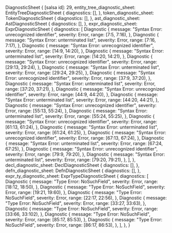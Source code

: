 DiagnosticSheet {
    [salsa id]: 29,
    entity_tree_diagnostic_sheet: EntityTreeDiagnosticSheet {
        diagnostics: [],
    },
    token_diagnostic_sheet: TokenDiagnosticSheet {
        diagnostics: [],
    },
    ast_diagnostic_sheet: AstDiagnosticSheet {
        diagnostics: [],
    },
    expr_diagnostic_sheet: ExprDiagnosticSheet {
        diagnostics: [
            Diagnostic {
                message: "Syntax Error: unrecognized identifier",
                severity: Error,
                range: [7:5, 7:16),
            },
            Diagnostic {
                message: "Syntax Error: unterminated list",
                severity: Error,
                range: [7:16, 7:17),
            },
            Diagnostic {
                message: "Syntax Error: unrecognized identifier",
                severity: Error,
                range: [14:9, 14:20),
            },
            Diagnostic {
                message: "Syntax Error: unterminated list",
                severity: Error,
                range: [14:20, 14:21),
            },
            Diagnostic {
                message: "Syntax Error: unrecognized identifier",
                severity: Error,
                range: [29:13, 29:24),
            },
            Diagnostic {
                message: "Syntax Error: unterminated list",
                severity: Error,
                range: [29:24, 29:25),
            },
            Diagnostic {
                message: "Syntax Error: unrecognized identifier",
                severity: Error,
                range: [37:9, 37:20),
            },
            Diagnostic {
                message: "Syntax Error: unterminated list",
                severity: Error,
                range: [37:20, 37:21),
            },
            Diagnostic {
                message: "Syntax Error: unrecognized identifier",
                severity: Error,
                range: [44:9, 44:20),
            },
            Diagnostic {
                message: "Syntax Error: unterminated list",
                severity: Error,
                range: [44:20, 44:21),
            },
            Diagnostic {
                message: "Syntax Error: unrecognized identifier",
                severity: Error,
                range: [55:13, 55:24),
            },
            Diagnostic {
                message: "Syntax Error: unterminated list",
                severity: Error,
                range: [55:24, 55:25),
            },
            Diagnostic {
                message: "Syntax Error: unrecognized identifier",
                severity: Error,
                range: [61:13, 61:24),
            },
            Diagnostic {
                message: "Syntax Error: unterminated list",
                severity: Error,
                range: [61:24, 61:25),
            },
            Diagnostic {
                message: "Syntax Error: unrecognized identifier",
                severity: Error,
                range: [67:13, 67:24),
            },
            Diagnostic {
                message: "Syntax Error: unterminated list",
                severity: Error,
                range: [67:24, 67:25),
            },
            Diagnostic {
                message: "Syntax Error: unrecognized identifier",
                severity: Error,
                range: [79:9, 79:20),
            },
            Diagnostic {
                message: "Syntax Error: unterminated list",
                severity: Error,
                range: [79:20, 79:21),
            },
        ],
    },
    decl_diagnostic_sheet: DeclDiagnosticSheet {
        diagnostics: [],
    },
    defn_diagnostic_sheet: DefnDiagnosticSheet {
        diagnostics: [],
    },
    expr_ty_diagnostic_sheet: ExprTypeDiagnosticSheet {
        diagnostics: [
            Diagnostic {
                message: "Type Error: NoSuchField",
                severity: Error,
                range: [18:12, 18:50),
            },
            Diagnostic {
                message: "Type Error: NoSuchField",
                severity: Error,
                range: [19:21, 19:60),
            },
            Diagnostic {
                message: "Type Error: NoSuchField",
                severity: Error,
                range: [22:17, 22:56),
            },
            Diagnostic {
                message: "Type Error: NoSuchField",
                severity: Error,
                range: [33:27, 33:63),
            },
            Diagnostic {
                message: "Type Error: NoSuchField",
                severity: Error,
                range: [33:66, 33:102),
            },
            Diagnostic {
                message: "Type Error: NoSuchField",
                severity: Error,
                range: [85:17, 85:53),
            },
            Diagnostic {
                message: "Type Error: NoSuchField",
                severity: Error,
                range: [86:17, 86:53),
            },
        ],
    },
}